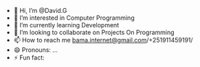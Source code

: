 - 👋 Hi, I’m @David.G
- 👀 I’m interested in Computer Programming
- 🌱 I’m currently learning Development
- 💞️ I’m looking to collaborate on Projects On Programming
- 📫 How to reach me bama.internet@gmail.com/+251911459191/
- 😄 Pronouns: ...
- ⚡ Fun fact: 

<!---
David-Gizaw/David-Gizaw is a ✨ special ✨ repository because its `README.md` (this file) appears on your GitHub profile.
You can click the Preview link to take a look at your changes.
--->

